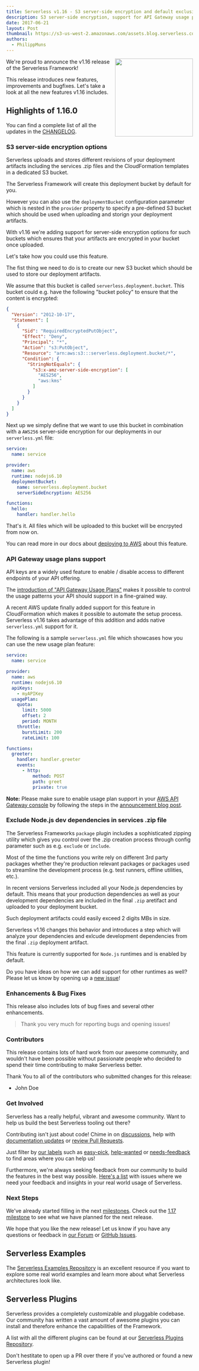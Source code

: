 ```yaml
---
title: Serverless v1.16 - S3 server-side encryption and default exclusion of Node.js dev dependencies added
description: S3 server-side encryption, support for API Gateway usage plans, default excludion of Node.js dev dependencies and more in the Serverless Framework v1.16 release.
date: 2017-06-21
layout: Post
thumbnail: https://s3-us-west-2.amazonaws.com/assets.blog.serverless.com/framework-v116.png
authors:
  - PhilippMuns
---
```


<img align="right" src="https://s3-us-west-2.amazonaws.com/assets.blog.serverless.com/framework-v116.png" width="210px" >

We're proud to announce the v1.16 release of the Serverless Framework!

This release introduces new features, improvements and bugfixes. Let's take a look at all the new features v1.16 includes.

## Highlights of 1.16.0

You can find a complete list of all the updates in the [CHANGELOG](https://github.com/serverless/serverless/blob/master/CHANGELOG.md).

### S3 server-side encryption options

Serverless uploads and stores different revisions of your deployment artifacts including the services .zip files and the CloudFormation templates in a dedicated S3 bucket.

The Serverless Framework will create this deployment bucket by default for you.

However you can also use the `deploymentBucket` configuration parameter which is nested in the `provider` property to specify a pre-defined S3 bucket which should be used when uploading and storign your deployment artifacts.

With v1.16 we're adding support for server-side encryption options for such buckets which ensures that your artifacts are encrypted in your bucket once uploaded.

Let's take how you could use this feature.

The fist thing we need to do is to create our new S3 bucket which should be used to store our deployment artifacts.

We assume that this bucket is called `serverless.deployment.bucket`. This bucket could e.g. have the following "bucket policy" to ensure that the content is encrypted:

```json
{
  "Version": "2012-10-17",
  "Statement": [
    {
      "Sid": "RequiredEncryptedPutObject",
      "Effect": "Deny",
      "Principal": "*",
      "Action": "s3:PutObject",
      "Resource": "arn:aws:s3:::serverless.deployment.bucket/*",
      "Condition": {
        "StringNotEquals": {
          "s3:x-amz-server-side-encryption": [
            "AES256",
            "aws:kms"
          ]
        }
      }
    }
  ]
}
```

Next up we simply define that we want to use this bucket in combination with a `AWS256` server-side encryption for our deployments in our `serverless.yml` file:

```yml
service:
  name: service

provider:
  name: aws
  runtime: nodejs6.10
  deploymentBucket:
    name: serverless.deployment.bucket
    serverSideEncryption: AES256

functions:
  hello:
    handler: handler.hello
```

That's it. All files which will be uploaded to this bucket will be encrpyted from now on.

You can read more in our docs about [deploying to AWS](https://serverless.com/framework/docs/providers/aws/guide/deploying/) about this feature.

### API Gateway usage plans support

API keys are a widely used feature to enable / disable access to different endpoints of your API offering.

The [introduction of "API Gateway Usage Plans"](https://aws.amazon.com/de/blogs/aws/new-usage-plans-for-amazon-api-gateway/) makes it possible to control the usage patterns your API should support in a fine-grained way.

A recent AWS update finally added support for this feature in CloudFormation which makes it possible to automate the setup process. Serverless v1.16 takes advantage of this addition and adds native `serverless.yml` support for it.

The following is a sample `serverless.yml` file which showcases how you can use the new usage plan feature:

```yml
service:
  name: service

provider:
  name: aws
  runtime: nodejs6.10
  apiKeys:
    - myAPIKey
  usagePlan:
    quota:
      limit: 5000
      offset: 2
      period: MONTH
    throttle:
      burstLimit: 200
      rateLimit: 100

functions:
  greeter:
    handler: handler.greeter
    events:
      - http:
          method: POST
          path: greet
          private: true
```

**Note:** Please make sure to enable usage plan support in your [AWS API Gateway console](https://console.aws.amazon.com/apigateway/home) by following the steps in the [announcement blog post](https://aws.amazon.com/de/blogs/aws/new-usage-plans-for-amazon-api-gateway/).

### Exclude Node.js dev dependencies in services .zip file

The Serverless Frameworks `package` plugin includes a sophisticated zipping utility which gives you control over the .zip creation process through config parameter such as e.g. `exclude` or `include`.

Most of the time the functions you write rely on different 3rd party packages whether they're production relevant packages or packages used to streamline the development process (e.g. test runners, offline utilities, etc.).

In recent versions Serverless included all your Node.js dependencies by default. This means that your production dependencies as well as your development dependencies are included in the final `.zip` aretifact and uploaded to your deployment bucket. 

Such deployment artifacts could easily exceed 2 digits MBs in size.

Serverless v1.16 changes this behavior and introduces a step which will analyze your dependencies and exlcude development dependencies from the final `.zip` deployment artifact.

This feature is currently supported for `Node.js` runtimes and is enabled by default.

Do you have ideas on how we can add support for other runtimes as well? Please let us know by opening up a [new issue](https://github.com/serverless/serverless/issues/new)!

### Enhancements & Bug Fixes

This release also includes lots of bug fixes and several other enhancements.

> Thank you very much for reporting bugs and opening issues!

### Contributors 

This release contains lots of hard work from our awesome community, and wouldn't have been possible without passionate people who decided to spend their time contributing to make Serverless better.

Thank You to all of the contributors who submitted changes for this release:

- John Doe

### Get Involved

Serverless has a really helpful, vibrant and awesome community. Want to help us build the best Serverless tooling out there?

Contributing isn't just about code! Chime in on [discussions](https://github.com/serverless/serverless/labels/stage%2Fneeds-feedback), help with [documentation updates](https://github.com/serverless/serverless/labels/kind%2Fdocs) or [review Pull Requests](https://github.com/serverless/serverless/pulls).

Just filter by [our labels](https://github.com/serverless/serverless/labels) such as [easy-pick](https://github.com/serverless/serverless/issues?q=is%3Aopen+is%3Aissue+label%3Astatus%2Feasy-pick), [help-wanted](https://github.com/serverless/serverless/issues?q=is%3Aopen+is%3Aissue+label%3Astatus%2Fhelp-wanted) or [needs-feedback](https://github.com/serverless/serverless/labels/stage%2Fneeds-feedback) to find areas where you can help us!

Furthermore, we're always seeking feedback from our community to build the features in the best way possible. [Here's a list](https://github.com/serverless/serverless/labels/stage%2Fneeds-feedback) with issues where we need your feedback and insights in your real world usage of Serverless.

### Next Steps

We've already started filling in the next [milestones](https://github.com/serverless/serverless/milestones). Check out the [1.17 milestone](https://github.com/serverless/serverless/milestone/32) to see what we have planned for the next release.

We hope that you like the new release! Let us know if you have any questions or feedback in [our Forum](http://forum.serverless.com/) or [GitHub Issues](https://github.com/serverless/serverless/issues).

## Serverless Examples

The [Serverless Examples Repository](https://github.com/serverless/examples) is an excellent resource if you want to explore some real world examples and learn more about what Serverless architectures look like.

## Serverless Plugins

Serverless provides a completely customizable and pluggable codebase. Our community has written a vast amount of awesome plugins you can install and therefore enhance the capabilities of the Framework.

A list with all the different plugins can be found at our [Serverless Plugins Repository](https://github.com/serverless/plugins).

Don't hestitate to open up a PR over there if you've authored or found a new Serverless plugin!
